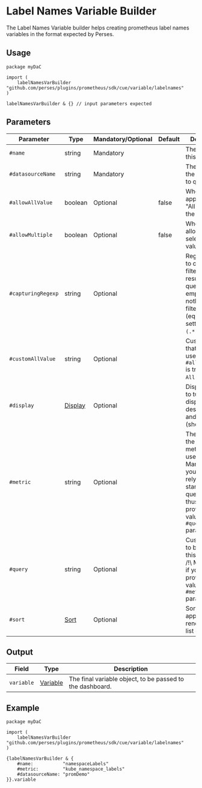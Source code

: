 # Label Names Variable Builder

The Label Names Variable builder helps creating prometheus label names variables in the format expected by Perses.

## Usage

```cue
package myDaC

import (
	labelNamesVarBuilder "github.com/perses/plugins/prometheus/sdk/cue/variable/labelnames"
)

labelNamesVarBuilder & {} // input parameters expected
```

## Parameters

| Parameter          | Type                                                                             | Mandatory/Optional | Default | Description                                                                                                                                                       |
|--------------------|----------------------------------------------------------------------------------|--------------------|---------|-------------------------------------------------------------------------------------------------------------------------------------------------------------------|
| `#name`            | string                                                                           | Mandatory          |         | The name of this variable.                                                                                                                                        |
| `#datasourceName`  | string                                                                           | Mandatory          |         | The name of the datasource to query.                                                                                                                              |
| `#allowAllValue`   | boolean                                                                          | Optional           | false   | Whether to append the "All" value to the list.                                                                                                                    |
| `#allowMultiple`   | boolean                                                                          | Optional           | false   | Whether to allow multi-selection of values.                                                                                                                       |
| `#capturingRegexp` | string                                                                           | Optional           |         | Regexp used to catch and filter the results of the query. If empty, then nothing is filtered (equivalent of setting it to `(.*)`).                                |
| `#customAllValue`  | string                                                                           | Optional           |         | Custom value that will be used if `#allowAllValue` is true and if `All` is selected.                                                                              |
| `#display`         | [Display](https://perses.dev/perses/docs/api/variable/#display-specification)    | Optional           |         | Display object to tune the display name, description and visibility (show/hide).                                                                                  |
| `#metric`          | string                                                                           | Optional           |         | The name of the source metric to be used. /!\ Mandatory if you want to rely on the standard query pattern, thus didn't provide a value to the `#query` parameter. |
| `#query`           | string                                                                           | Optional           |         | Custom query to be used for this variable. /!\ Mandatory if you didn't provide a value to the `#metric` parameter.                                                |
| `#sort`            | [Sort](https://perses.dev/perses/docs/api/variable/#list-variable-specification) | Optional           |         | Sort method to apply when rendering the list of values.                                                                                                           |

## Output

| Field      | Type                                                                            | Description                                               |
|------------|---------------------------------------------------------------------------------|-----------------------------------------------------------|
| `variable` | [Variable](https://perses.dev/perses/docs/api/variable/#variable-specification) | The final variable object, to be passed to the dashboard. |

## Example

```cue
package myDaC

import (
	labelNamesVarBuilder "github.com/perses/plugins/prometheus/sdk/cue/variable/labelnames"
)

{labelNamesVarBuilder & {
	#name:           "namespaceLabels"
	#metric:         "kube_namespace_labels"
	#datasourceName: "promDemo"
}}.variable
```
